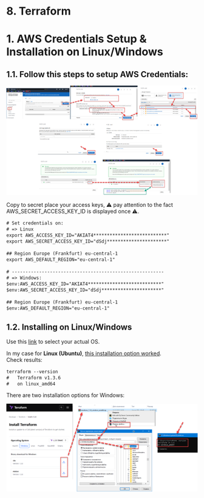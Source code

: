 # 8. Terraform

# 1. AWS Credentials Setup & Installation on Linux/Windows

## 1.1. Follow this steps to setup AWS Credentials:
<p align="center">
  <img src="./.info/1.1.AWS_Credentials_Setup.png">
</p>

Copy to secret place your access keys, :warning: pay attention to the fact AWS_SECRET_ACCESS_KEY_ID is displayed once :warning:.
```console
# Set credentials on:
# => Linux
export AWS_ACCESS_KEY_ID="AKIAT4***************************"
export AWS_SECRET_ACCESS_KEY_ID="dSdj**********************"

## Region Europe (Frankfurt) eu-central-1
export AWS_DEFAULT_REGION="eu-central-1"

# --------------------------------------------------------
# => Windows:
$env:AWS_ACCESS_KEY_ID="AKIAT4***************************"
$env:AWS_SECRET_ACCESS_KEY_ID="dSdj**********************"

## Region Europe (Frankfurt) eu-central-1
$env:AWS_DEFAULT_REGION="eu-central-1"
```

## 1.2. Installing on Linux/Windows
Use this [link](https://developer.hashicorp.com/terraform/downloads) to select your actual OS.  

In my case for **Linux (Ubuntu)**, [this installation option worked](https://developer.hashicorp.com/terraform/tutorials/aws-get-started/install-cli).  
Check results:
```console
terraform --version
#   Terraform v1.3.6
#   on linux_amd64
```
There are two installation options for Windows:

<p align="center">
  <img src="./.info/1.2.Setup_Windows_v1.png">
</p>